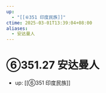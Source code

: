 ```yaml
---
up:
  - "[[⑥351 印度民族]]"
ctime: 2025-03-01T13:39:04+08:00
aliases:
  - 安达曼人
---
```


# ⑥351.27 安达曼人

- up: [[⑥351 印度民族]]
